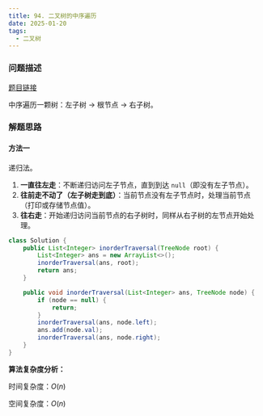 ```yaml
---
title: 94. 二叉树的中序遍历
date: 2025-01-20
tags:
  - 二叉树
---
```


### 问题描述

[题目链接](https://leetcode.cn/problems/binary-tree-inorder-traversal/description/)

中序遍历一颗树：左子树 -> 根节点 -> 右子树。

### 解题思路

#### 方法一

递归法。

1. **一直往左走**：不断递归访问左子节点，直到到达 `null`（即没有左子节点）。
2. **往前走不动了（左子树走到底）**：当前节点没有左子节点时，处理当前节点（打印或存储节点值）。
3. **往右走**：开始递归访问当前节点的右子树时，同样从右子树的左节点开始处理。

```java
class Solution {
    public List<Integer> inorderTraversal(TreeNode root) {
        List<Integer> ans = new ArrayList<>();
        inorderTraversal(ans, root);
        return ans;
    }

    public void inorderTraversal(List<Integer> ans, TreeNode node) {
        if (node == null) {
            return;
        }
        inorderTraversal(ans, node.left);
        ans.add(node.val);
        inorderTraversal(ans, node.right);
    }
}
```

**算法复杂度分析：**

时间复杂度：$O(n)$

空间复杂度：$O(n)$
